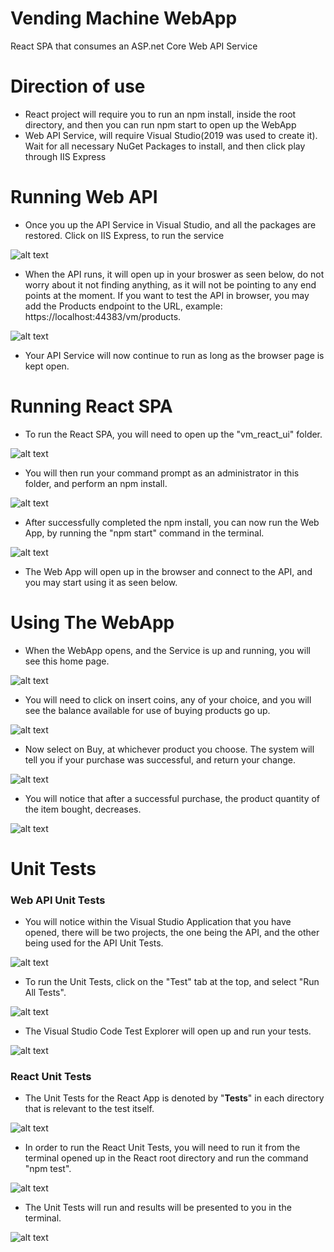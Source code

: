 # Vending Machine WebApp
React SPA that consumes an ASP.net Core Web API Service

# Direction of use
- React project will require you to run an npm install, inside the root directory, and then you can run npm start to open up the WebApp
- Web API Service, will require Visual Studio(2019 was used to create it). Wait for all necessary NuGet Packages to install, and then click play through IIS Express

# Running Web API

- Once you up the API Service in Visual Studio, and all the packages are restored. Click on IIS Express, to run the service

![alt text](screenshots/AppServiceRun.png "Home Page")

- When the API runs, it will open up in your broswer as seen below, do not worry about it not finding anything, as it will not be pointing to any end points at the moment. If you want to test the API in browser, you may add the Products endpoint to the URL, example: https://localhost:44383/vm/products.

![alt text](screenshots/OpenAPI.png "Home Page")

- Your API Service will now continue to run as long as the browser page is kept open.

# Running React SPA

- To run the React SPA, you will need to open up the "vm_react_ui" folder.

![alt text](screenshots/ReactRoot.png "Home Page")

- You will then run your command prompt as an administrator in this folder, and perform an npm install.

![alt text](screenshots/NpmInstall.png "Home Page")

- After successfully completed the npm install, you can now run the Web App, by running the "npm start" command in the terminal.

![alt text](screenshots/NpmStart.png "Home Page")

- The Web App will open up in the browser and connect to the API, and you may start using it as seen below. 

# Using The WebApp
- When the WebApp opens, and the Service is up and running, you will see this home page.

![alt text](screenshots/AppOpen.png "Home Page")

- You will need to click on insert coins, any of your choice, and you will see the balance available for use of buying products go up. 

![alt text](screenshots/AppUseCoins.png "Use Coins")

- Now select on Buy, at whichever product you choose. The system will tell you if your purchase was successful, and return your change. 

![alt text](screenshots/AppBuy.png "Use Coins")

- You will notice that after a successful purchase, the product quantity of the item bought, decreases. 

![alt text](screenshots/AppAfterBuy.png "Use Coins")


# Unit Tests

### Web API Unit Tests

- You will notice within the Visual Studio Application that you have opened, there will be two projects, the one being the API, and the other being used for the API Unit Tests.

![alt text](screenshots/UTProject.png "Unit test")

- To run the Unit Tests, click on the "Test" tab at the top, and select "Run All Tests".

![alt text](screenshots/runUnitTestVS.png "Run Test")

- The Visual Studio Code Test Explorer will open up and run your tests.

![alt text](screenshots/TestExplorer.png "Run Test")

### React Unit Tests

- The Unit Tests for the React App is denoted by "__Tests__" in each directory that is relevant to the test itself. 

![alt text](screenshots/ReactUTStruct.png "Run Test")

- In order to run the React Unit Tests, you will need to run it from the terminal opened up in the React root directory and run the command "npm test". 

![alt text](screenshots/NpmTest.png "Run Test")

- The Unit Tests will run and results will be presented to you in the terminal. 

![alt text](screenshots/npmTestResult2.png "Run Test")


